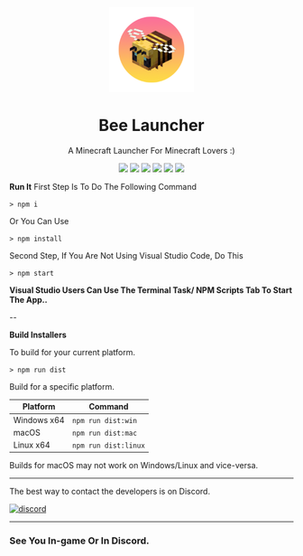 <p align="center"><img src="./assets/logo.png" width="150px" height="150px" alt="aventium softworks"></p>

<h1 align="center">Bee Launcher</h1>
<p align="center">A Minecraft Launcher For Minecraft Lovers :)</p>

<div align="center">
  <img src="https://img.shields.io/badge/Discord-Join%20Now-brightgreen?style=for-the-badge&logo=discord" href="https://discord.gg/EwcyWMvsae"/>
  <img src="https://img.shields.io/badge/Version%20In%20Development-1.0.0-orange?style=for-the-badge"/>
 <img src="https://img.shields.io/github/issues/Nishant1500/bee-launcher?color=blue&style=for-the-badge"/>
<img src="https://img.shields.io/github/license/Nishant1500/bee-launcher?style=for-the-badge"/>
<img src="https://img.shields.io/node/v/fastify.svg?style=for-the-badge&logo=node.js"/>
<img src="https://img.shields.io/badge/Copyright-2021-blue?style=for-the-badge&logo=C"/>
</div>

**Run It**
First Step Is To Do The Following Command
```console
> npm i
```
Or You Can Use
```console
> npm install
```

Second Step,
If You Are Not Using Visual Studio Code, Do This
```console
> npm start
```

**Visual Studio Users Can Use The Terminal Task/ NPM Scripts Tab To Start The App..**

--

**Build Installers**

To build for your current platform.

```console
> npm run dist
```

Build for a specific platform.

| Platform    | Command              |
| ----------- | -------------------- |
| Windows x64 | `npm run dist:win`   |
| macOS       | `npm run dist:mac`   |
| Linux x64   | `npm run dist:linux` |

Builds for macOS may not work on Windows/Linux and vice-versa.

---


The best way to contact the developers is on Discord.

[![discord](https://discordapp.com/api/guilds/787578856122351626/embed.png?style=banner3)][discord]

---

### See You In-game Or In Discord.


[nodejs]: https://nodejs.org/en/ 'Node.js'
[vscode]: https://code.visualstudio.com/ 'Visual Studio Code'
[mainprocess]: https://electronjs.org/docs/tutorial/application-architecture#main-and-renderer-processes 'Main Process'
[rendererprocess]: https://electronjs.org/docs/tutorial/application-architecture#main-and-renderer-processes 'Renderer Process'
[chromedebugger]: https://marketplace.visualstudio.com/items?itemName=msjsdiag.debugger-for-chrome 'Debugger for Chrome'
[discord]: https://discord.gg/EwcyWMvsae 'Discord'
